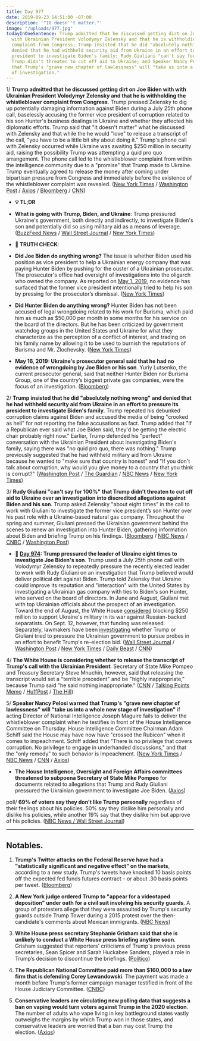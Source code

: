 ```yaml
---
title: Day 977
date: 2019-09-23 14:51:00 -07:00
description: '"It doesn''t matter."'
image: "/uploads/977.jpg"
todayInOneSentence: Trump admitted that he discussed getting dirt on Joe Biden with
  with Ukrainian President Volodymyr Zelensky and that he is withholding the whistleblower
  complaint from Congress; Trump insisted that he did "absolutely nothing wrong" and
  denied that he had withheld security aid from Ukraine in an effort to pressure its
  president to investigate Biden's family; Rudy Giuliani "can't say for 100%" that
  Trump didn't threaten to cut off aid to Ukraine; and Speaker Nancy Pelosi warned
  that Trump's "grave new chapter of lawlessness" will "take us into a whole new stage
  of investigation."
---
```


1/ **Trump admitted that he discussed getting dirt on Joe Biden with with Ukrainian President Volodymyr Zelensky and that he is withholding the whistleblower complaint from Congress**. Trump pressed Zelensky to dig up potentially damaging information against Biden during a July 25th phone call, baselessly accusing the former vice president of corruption related to his son Hunter's business dealings in Ukraine and whether they affected his diplomatic efforts. Trump said that "it doesn't matter" what he discussed with Zelensky and that while the he would "love" to release a transcript of the call, "you have to be a little bit shy about doing it." Trump's phone call with Zelensky occurred while Ukraine was awaiting $250 million in security aid, raising the possibility Trump was attempting a quid pro quo arrangement. The phone call led to the whistleblower complaint from within the intelligence community due to a "promise" that Trump made to Ukraine. Trump eventually agreed to release the money after coming under bipartisan pressure from Congress and immediately before the existence of the whistleblower complaint was revealed. ([New York Times](https://www.nytimes.com/2019/09/22/us/politics/trump-ukraine-biden.html) / [Washington Post](https://www.washingtonpost.com/politics/trump-suggests-he-mentioned-biden-in-phone-call-with-ukrainian-president/2019/09/22/bcfff6b2-dd3f-11e9-b199-f638bf2c340f_story.html) / [Axios](https://www.axios.com/trump-biden-ukraine-phone-call-zelensky-b6aed4ba-c45d-43d6-ae2b-110fc3ed0e48.html) / [Bloomberg](https://www.bloomberg.com/news/articles/2019-09-22/trump-says-intelligence-whistle-blower-raised-false-alarm) / [CNN](https://www.cnn.com/2019/09/22/politics/adam-schiff-donald-trump-ukraine-whistleblower-investigation-impeachment/index.html))

* **💡 TL;DR**

* **What is going with Trump, Biden, and Ukraine**: Trump pressured Ukraine's government, both directly and indirectly, to investigate Biden's son and potentially did so using military aid as a means of leverage. ([BuzzFeed News](https://www.buzzfeednews.com/article/hayesbrown/trump-ukraine-biden-giuliani-whistleblower-explain) / [Wall Street Journal](https://www.wsj.com/articles/bidens-anticorruption-effort-in-ukraine-overlapped-with-sons-work-in-country-11569189782) / [New York Times](https://www.nytimes.com/2019/09/21/us/politics/trump-whistleblower-complaint.html))

* **🚨 TRUTH CHECK**:

* **Did Joe Biden do anything wrong?** The issue is whether Biden used his position as vice president to help a Ukrainian energy company that was paying Hunter Biden by pushing for the ouster of a Ukrainian prosecutor. The prosecutor's office had oversight of investigations into the oligarch who owned the company. As reported on [May 1, 2019](https://www.nytimes.com/2019/05/01/us/politics/biden-son-ukraine.html), no evidence has surfaced that the former vice president intentionally tried to help his son by pressing for the prosecutor’s dismissal. ([New York Times](https://www.nytimes.com/2019/09/22/us/politics/biden-ukraine-trump.html))

* **Did Hunter Biden do anything wrong?** Hunter Biden has not been accused of legal wrongdoing related to his work for Burisma, which paid him as much as $50,000 per month in some months for his service on the board of the directors. But he has been criticized by government watchdog groups in the United States and Ukraine for what they characterize as the perception of a conflict of interest, and trading on his family name by allowing it to be used to burnish the reputations of Burisma and Mr. Zlochevsky. ([New York Times](https://www.nytimes.com/2019/09/22/us/politics/biden-ukraine-trump.html))

* **May 16, 2019: Ukraine's prosecutor general said that he had no evidence of wrongdoing by Joe Biden or his son**. Yuriy Lutsenko, the current prosecutor general, said that neither Hunter Biden nor Burisma Group, one of the country’s biggest private gas companies, were the focus of an investigation. ([Bloomberg](https://www.bloomberg.com/news/articles/2019-05-16/ukraine-prosecutor-says-no-evidence-of-wrongdoing-by-bidens))

2/ **Trump insisted that he did "absolutely nothing wrong" and denied that he had withheld security aid from Ukraine in an effort to pressure its president to investigate Biden's family**. Trump repeated his debunked corruption claims against Biden and accused the media of being "crooked as hell" for not reporting the false accusations as fact. Trump added that "If a Republican ever said what Joe Biden said, they'd be getting the electric chair probably right now." Earlier, Trump defended his "perfect" conversation with the Ukrainian President about investigating Biden's family, saying there was "no quid pro quo, there was nothing." Trump previously suggested that he had withheld military aid from Ukraine because he wanted to "make sure that country is honest" and "If you don't talk about corruption, why would you give money to a country that you think is corrupt?" ([Washington Post](https://www.washingtonpost.com/politics/white-house-press-secretary-noncommittal-about-releasing-transcript-of-trump-call-with-ukrainian-president/2019/09/23/fec1be30-ddeb-11e9-b199-f638bf2c340f_story.html) / [The Guardian](https://www.theguardian.com/us-news/2019/sep/23/trump-ukraine-president-biden-impeachment-pressure-builds) / [NBC News](https://www.nbcnews.com/politics/donald-trump/trump-claims-no-quid-pro-quo-when-he-discussed-biden-n1057376) / [New York Times](https://www.nytimes.com/2019/09/23/us/politics/trump-un-biden-ukraine.html)) 

3/ **Rudy Giuliani "can't say for 100%" that Trump didn't threaten to cut off aid to Ukraine over an investigation into discredited allegations against Biden and his son**. Trump asked Zelensky "about eight times" in the call to work with Giuliani to investigate the former vice president’s son Hunter over his past role with a Ukraine-based natural gas company. Throughout the spring and summer, Giuliani pressed the Ukrainian government behind the scenes to renew an investigation into Hunter Biden, gathering information about Biden and briefing Trump on his findings. ([Bloomberg](https://www.bloomberg.com/news/articles/2019-09-23/giuliani-can-t-say-100-that-trump-didn-t-threaten-ukraine-aid) / [NBC News](https://www.nbcnews.com/politics/donald-trump/giuliani-says-he-can-t-be-100-percent-sure-trump-n1057561) / [CNBC](https://www.cnbc.com/2019/09/23/giuliani-cant-say-100percent-that-trump-didnt-threaten-to-cut-off-ukraine-aid.html) / [Washington Post](https://www.washingtonpost.com/politics/how-trump-and-giuliani-pressured-ukraine-to-investigate-the-presidents-rivals/2019/09/20/0955801c-dbb6-11e9-a688-303693fb4b0b_story.html))

* **📌 [Day 974](https://whatthefuckjusthappenedtoday.com/2019/09/20/day-974/#1-trump-pressured-the-leader-of-ukra): Trump pressured the leader of Ukraine eight times to investigate Joe Biden's son**. Trump used a July 25th phone call with Volodymyr Zelensky to repeatedly pressure the recently elected leader to work with Rudy Giuliani on an investigation that Trump believed would deliver political dirt against Biden. Trump told Zelensky that Ukraine could improve its reputation and "interaction" with the United States by investigating a Ukrainian gas company with ties to Biden's son Hunter, who served on the board of directors. In June and August, Giuliani met with top Ukrainian officials about the prospect of an investigation. Toward the end of August, the White House [considered](https://www.reuters.com/article/us-usa-ukraine/trump-may-block-250-million-in-aid-to-ukraine-officials-idUSKCN1VJ1T8) blocking $250 million to support Ukraine's military in its war against Russian-backed separatists. On Sept. 12, however, that funding was released. Separately, lawmakers have been [investigating](https://www.wsj.com/articles/house-panels-investigate-trump-pressure-on-ukraine-11568066824) whether Trump or Giuliani tried to pressure the Ukrainian government to pursue probes in an effort to benefit Trump's re-election bid. ([Wall Street Journal](https://www.wsj.com/articles/trump-defends-conversation-with-ukraine-leader-11568993176) / [Washington Post](https://www.washingtonpost.com/national-security/trump-pressed-ukrainian-leader-to-investigate-bidens-son-according-to-people-familiar-with-the-matter/2019/09/20/7fa39b20-dbdc-11e9-bfb1-849887369476_story.html) / [New York Times](https://www.nytimes.com/2019/09/20/world/europe/ukraine-trump-zelensky.html) / [Daily Beast](https://www.thedailybeast.com/ukraine-is-ready-to-investigate-bidens-sonbut-only-if-theres-an-official-us-request) / [CNN](https://www.cnn.com/2019/09/20/politics/wsj-trump-ukraine-calls-biden-investigation-giuliani/index.html))

4/ **The White House is considering whether to release the transcript of Trump's call with the Ukrainian President**. Secretary of State Mike Pompeo and Treasury Secretary Steve Mnuchin, however, said that releasing the transcript would set a "terrible precedent" and be "highly inappropriate," because Trump said "he said nothing inappropriate." ([CNN](https://www.cnn.com/2019/09/23/politics/transcript-ukraine-white-house-release-trump/index.html) / [Talking Points Memo](https://talkingpointsmemo.com/news/pompeo-mnuchin-trump-ukraine-call-transcripts-inappropriate) / [HuffPost](https://www.huffpost.com/entry/steve-mnuchin-whistleblower-complaint_n_5d87a1fce4b0849d472ad794) / [The Hill](https://thehill.com/homenews/sunday-talk-shows/462498-pompeo-it-wouldnt-be-appropriate-to-release-transcript-of-trump))

5/ **Speaker Nancy Pelosi warned that Trump's "grave new chapter of lawlessness" will "take us into a whole new stage of investigation"** if acting Director of National Intelligence Joseph Maguire fails to deliver the whistleblower complaint when he testifies in front of the House Intelligence Committee on Thursday. House Intelligence Committee Chairman Adam Schiff said the House may have now have "crossed the Rubicon" when it comes to impeachment. Schiff added that "There is no privilege that covers corruption. No privilege to engage in underhanded discussions," and that the "only remedy" to such behavior is impeachment. ([New York Times](https://www.nytimes.com/2019/09/22/us/politics/trump-impeachment-whistle-blower.html) / [NBC News](https://www.nbcnews.com/politics/donald-trump/most-profound-violation-yet-democrats-assail-trump-s-ukraine-phone-n1057406) / [CNN](https://www.cnn.com/2019/09/22/politics/adam-schiff-donald-trump-ukraine-whistleblower-investigation-impeachment/index.html) / [Axios](https://www.axios.com/adam-schiff-impeachment-ukraine-biden-5ccffeff-08a9-4ef2-98ad-8713efa5191a.html))

* **The House Intelligence, Oversight and Foreign Affairs committees threatened to subpoena Secretary of State Mike Pompeo** for documents related to allegations that Trump and Rudy Giuliani pressured the Ukrainian government to investigate Joe Biden. ([Axios](https://www.axios.com/house-democrats-threaten-subpoenas-trump-ukraine-biden-18438854-abff-4616-b045-b5d5f392c3ee.html))

poll/ **69% of voters say they don't like Trump personally** regardless of their feelings about his policies. 50% say they dislike him personally and dislike his policies, while another 19% say that they dislike him but approve of his policies. ([NBC News / Wall Street Journal](https://www.nbcnews.com/politics/meet-the-press/nbc-wsj-poll-record-share-voters-dislike-trump-personally-democrats-n1057036))

---

## Notables.

1. **Trump's Twitter attacks on the Federal Reserve have had a "statistically significant and negative effect" on the markets**, according to a new study. Trump's tweets have knocked 10 basis points off the expected fed funds futures contract – or about .30 basis points per tweet. ([Bloomberg](https://www.bloomberg.com/news/articles/2019-09-23/trump-s-fed-tweets-shown-to-have-significant-effect-on-trading))
   

2. **A New York judge ordered Trump to "appear for a videotaped deposition" under oath for a civil suit involving his security guards**. A group of protesters allege that they were assaulted by Trump's security guards outside Trump Tower during a 2015 protest over the then-candidate's comments about Mexican immigrants. ([NBC News](https://www.nbcnews.com/politics/donald-trump/judge-orders-trump-answer-questions-under-oath-protesters-case-n1057191))
   

3. **White House press secretary Stephanie Grisham said that she is unlikely to conduct a White House press briefing anytime soon**. Grisham suggested that reporters' criticisms of Trump's previous press secretaries, Sean Spicer and Sarah Huckabee Sanders, played a role in Trump’s decision to discontinue the briefings. ([Politico](https://www.politico.com/story/2019/09/23/stephanie-grisham-white-house-press-briefings-1507288))
   

4. **The Republican National Committee paid more than $160,000 to a law firm that is defending Corey Lewandowski**. The payment was made a month before Trump's former campaign manager testified in front of the House Judiciary Committee. ([CNBC](https://www.cnbc.com/2019/09/23/rnc-paid-160000-to-firm-helping-corey-lewandowski-before-testimony.html))

5. **Conservative leaders are circulating new polling data that suggests a ban on vaping would turn voters against Trump in the 2020 election**. The number of adults who vape living in key battleground states vastly outweighs the margins by which Trump won in those states, and conservative leaders are worried that a ban may cost Trump the election. ([Axios](https://www.axios.com/gop-allies-warn-vaping-ban-will-sink-trump-in-2020-16f766a4-7bcc-435f-9638-a80223df55ed.html))
